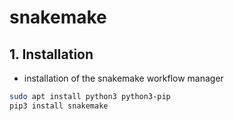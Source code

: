 # snakemake

## 1. Installation

* installation of the snakemake workflow manager

````bash
sudo apt install python3 python3-pip
pip3 install snakemake
````

